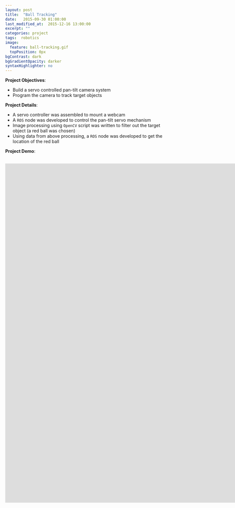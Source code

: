 ```yaml
---
layout: post
title:  "Ball Tracking"
date:   2015-09-30 01:00:00
last_modified_at:  2015-12-16 13:00:00
excerpt: ""
categories: project
tags:  robotics
image:
  feature: ball-tracking.gif
  topPosition: 0px
bgContrast: dark
bgGradientOpacity: darker
syntaxHighlighter: no
---
```

**Project Objectives**:

* Build a servo controlled pan-tilt camera system
* Program the camera to track target objects

**Project Details**:

* A servo controller was assembled to mount a webcam
* A `ROS` node was developed to control the pan-tilt servo mechanism
* Image processing using `OpenCV` script was written to filter out the target object (a red ball was chosen)
* Using data from above processing, a `ROS` node was developed to get the location of the red ball

**Project Demo**:
<br></br>
<iframe width="1920" height="1080" src="https://www.youtube.com/embed/63XBbETPu70" frameborder="0" allowfullscreen></iframe>

